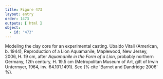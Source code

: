```yaml
---
title: Figure 473
layout: entry
order: 1473
outputs: [ html ]
object:
  - id: "473"
---
```


Modeling the clay core for an experimental casting. Ubaldo Vitali (American, b. 1944), Reproduction of a Lion Aquamanile, Maplewood, New Jersey, 2006, H. 19 cm, after *Aquamanile in the Form of a Lion*, probably northern Germany, 12th century, H. 19.5 cm (Metropolitan Museum of Art, gift of Irwin Untermyer, 1964, inv. 64.101.1491). See {% cite 'Barnet and Dandridge 2006' %}.
